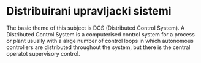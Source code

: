 # Distribuirani upravljacki sistemi
The basic theme of this subject is DCS (Distributed Control System). A Distributed Control System is a computerised control system for a process or plant usually with a alrge number of control loops in which autonomous controllers are distributed throughout the system, but there is the central operatot supervisory control. 
